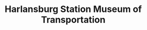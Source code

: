 ---
layout: repo
title: "Harlansburg Station Museum of Transportation"
id: 14612
permalink: repos/14612/
---